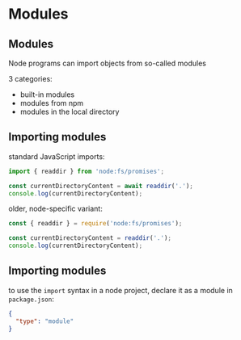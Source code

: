 # Modules

## Modules

Node programs can import objects from so-called modules

3 categories:

- built-in modules
- modules from npm
- modules in the local directory

## Importing modules

standard JavaScript imports:

```js
import { readdir } from 'node:fs/promises';

const currentDirectoryContent = await readdir('.');
console.log(currentDirectoryContent);
```

older, node-specific variant:

```js
const { readdir } = require('node:fs/promises');

const currentDirectoryContent = readdir('.');
console.log(currentDirectoryContent);
```

## Importing modules

to use the `import` syntax in a node project, declare it as a module in `package.json`:

```json
{
  "type": "module"
}
```
